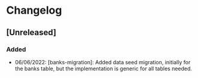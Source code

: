 # Changelog

## [Unreleased]

### Added
- 06/06/2022: [banks-migration]: Added data seed migration, initially for the banks table, but the implementation is generic for all tables needed.